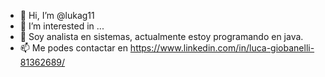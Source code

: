 - 👋 Hi, I’m @lukag11
- 👀 I’m interested in ...
- 🌱 Soy analista en sistemas, actualmente estoy programando en java.
- 📫 Me podes contactar en https://www.linkedin.com/in/luca-giobanelli-81362689/


